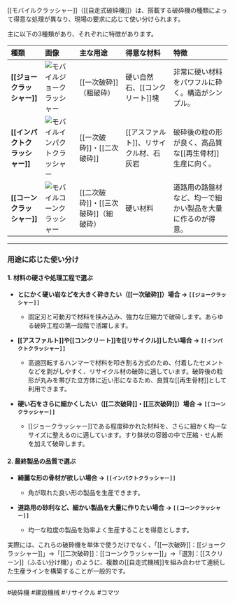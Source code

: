 [[モバイルクラッシャー]]（[[自走式破砕機]]）は、搭載する破砕機の種類によって得意な処理が異なり、現場の要求に応じて使い分けられます。

主に以下の3種類があり、それぞれに特徴があります。

| 種類              | 画像                                                                                               | 主な用途         | 得意な材料             | 特徴                            |
| :-------------- | :----------------------------------------------------------------------------------------------- | :----------- | :---------------- | :---------------------------- |
| **[[ジョークラッシャー]]**   | ![モバイルジョークラッシャー](https://share.google/images/qb5k3gkOj4WENviZu)                                  | [[一次破砕]]（粗破砕）    | 硬い自然石、[[コンクリート]]塊     | 非常に硬い材料をパワフルに砕く。構造がシンプル。      |
| **[[インパクトクラッシャー]]** | ![モバイルインパクトクラッシャー](https://www.nakayamairon.co.jp/products/ur-j_series/images/pic_ur420j_01.jpg) | [[一次破砕]]・[[二次破砕]]      | [[アスファルト]]、リサイクル材、石灰岩 | 破砕後の粒の形が良く、高品質な[[再生骨材]]生産に向く。       |
| **[[コーンクラッシャー]]**   | ![モバイルコーンクラッシャー](https://www.nakayamairon.co.jp/products/uh-j_series/images/pic_uh420j_01.jpg)   | [[二次破砕]]・[[三次破砕]]（細破砕） | 硬い材料              | 道路用の路盤材など、均一で細かい製品を大量に作るのが得意。 |

---

### 用途に応じた使い分け

#### 1. 材料の硬さや処理工程で選ぶ
*   **とにかく硬い岩などを大きく砕きたい（[[一次破砕]]）場合 → `[[ジョークラッシャー]]`**
    *   固定刃と可動刃で材料を挟み込み、強力な圧縮力で破砕します。あらゆる破砕工程の第一段階で活躍します。

*   **[[アスファルト]]や[[コンクリート]]を[[リサイクル]]したい場合 → `[[インパクトクラッシャー]]`**
    *   高速回転するハンマーで材料を叩き割る方式のため、付着したセメントなどを剥がしやすく、リサイクル材の破砕に適しています。破砕後の粒形が丸みを帯びた立方体に近い形になるため、良質な[[再生骨材]]として利用できます。

*   **硬い石をさらに細かくしたい（[[二次破砕]]・[[三次破砕]]）場合 → `[[コーンクラッシャー]]`**
    *   [[ジョークラッシャー]]である程度砕かれた材料を、さらに細かく均一なサイズに整えるのに適しています。すり鉢状の容器の中で圧縮・せん断を加えて破砕します。

#### 2. 最終製品の品質で選ぶ
*   **綺麗な形の骨材が欲しい場合 → `[[インパクトクラッシャー]]`**
    *   角が取れた良い形の製品を生産できます。

*   **道路用の砂利など、細かい製品を大量に作りたい場合 → `[[コーンクラッシャー]]`**
    *   均一な粒度の製品を効率よく生産することを得意とします。

実際には、これらの破砕機を単体で使うだけでなく、「[[一次破砕]]：[[ジョークラッシャー]]」→「[[二次破砕]]：[[コーンクラッシャー]]」→「選別：[[スクリーン]]（ふるい分け機）」のように、複数の[[自走式機械]]を組み合わせて連続した生産ラインを構築することが一般的です。

---

#破砕機 #建設機械 #リサイクル #コマツ
